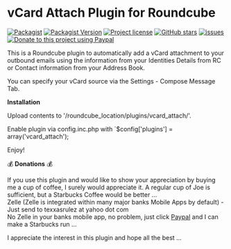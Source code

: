 # vCard Attach Plugin for Roundcube

[![Packagist](https://img.shields.io/packagist/dt/texxasrulez/vcard_attach?style=plastic)](https://packagist.org/packages/texxasrulez/vcard_attach)
[![Packagist Version](https://img.shields.io/packagist/v/texxasrulez/vcard_attach?style=plastic&logo=packagist&logoColor=white)](https://packagist.org/packages/texxasrulez/vcard_attach)
[![Project license](https://img.shields.io/github/license/texxasrulez/vcard_attach?style=plastic)](https://github.com/texxasrulez/vcard_attach/LICENSE)
[![GitHub stars](https://img.shields.io/github/stars/texxasrulez/vcard_attach?style=plastic&logo=github)](https://github.com/texxasrulez/vcard_attach/stargazers)
[![issues](https://img.shields.io/github/issues/texxasrulez/vcard_attach?style=plastic)](https://github.com/texxasrulez/vcard_attach/issues)
[![Donate to this project using Paypal](https://img.shields.io/badge/paypal-money_please-blue.svg?style=plastic&logo=paypal)](https://www.paypal.me/texxasrulez)

This is a Roundcube plugin to automatically add a vCard attachment to your outbound emails using the information from your Identities Details from RC or Contact information from your Address Book.  

You can specify your vCard source via the Settings - Compose Message Tab.  

**Installation**  

Upload contents to '/roundcube_location/plugins/vcard_attach/'.  

Enable plugin via config.inc.php with `$config['plugins'] = array('vcard_attach');  

Enjoy!  

:moneybag: **Donations** :moneybag:  

If you use this plugin and would like to show your appreciation by buying me a cup of coffee, I surely would appreciate it. A regular cup of Joe is sufficient, but a Starbucks Coffee would be better ...  
Zelle (Zelle is integrated within many major banks Mobile Apps by default) - Just send to texxasrulez at yahoo dot com  
No Zelle in your banks mobile app, no problem, just click [Paypal](https://paypal.me/texxasrulez?locale.x=en_US) and I can make a Starbucks run ...  

I appreciate the interest in this plugin and hope all the best ...  
